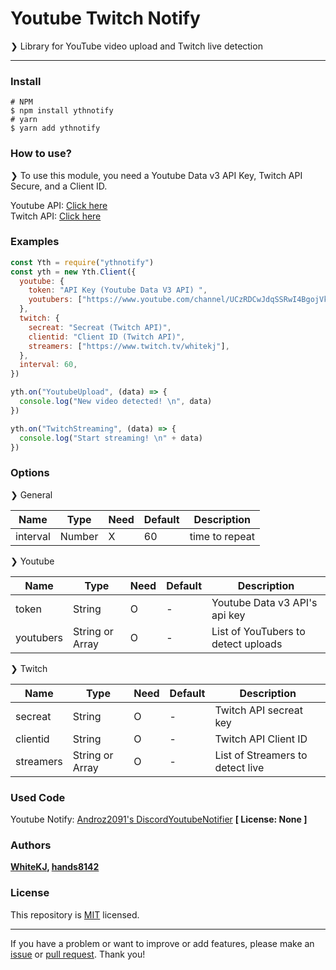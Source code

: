 # Youtube Twitch Notify

❯ Library for YouTube video upload and Twitch live detection

---

### Install

```
# NPM
$ npm install ythnotify
# yarn
$ yarn add ythnotify
```

### How to use?

❯ To use this module, you need a Youtube Data v3 API Key, Twitch API Secure, and a Client ID.

Youtube API: [Click here](https://console.cloud.google.com/apis/library/youtube.googleapis.com?q=Youtube&id=125bab65-cfb6-4f25-9826-4dcc309bc508&project=brilliant-rhino-281406)  
Twitch API: [Click here](https://dev.twitch.tv/console/apps)

### Examples

```js
const Yth = require("ythnotify")
const yth = new Yth.Client({
  youtube: {
    token: "API Key (Youtube Data V3 API) ",
    youtubers: ["https://www.youtube.com/channel/UCzRDCwJdqSSRwI4BgojVkIw"],
  },
  twitch: {
    secreat: "Secreat (Twitch API)",
    clientid: "Client ID (Twitch API)",
    streamers: ["https://www.twitch.tv/whitekj"],
  },
  interval: 60,
})

yth.on("YoutubeUpload", (data) => {
  console.log("New video detected! \n", data)
})

yth.on("TwitchStreaming", (data) => {
  console.log("Start streaming! \n" + data)
})
```

### Options

❯ General

| Name     | Type   | Need | Default | Description    |
| -------- | ------ | ---- | ------- | -------------- |
| interval | Number | X    | 60      | time to repeat |

❯ Youtube

| Name      | Type            | Need | Default | Description                         |
| --------- | --------------- | ---- | ------- | ----------------------------------- |
| token     | String          | O    | -       | Youtube Data v3 API's api key       |
| youtubers | String or Array | O    | -       | List of YouTubers to detect uploads |

❯ Twitch

| Name      | Type            | Need | Default | Description                      |
| --------- | --------------- | ---- | ------- | -------------------------------- |
| secreat   | String          | O    | -       | Twitch API secreat key           |
| clientid  | String          | O    | -       | Twitch API Client ID             |
| streamers | String or Array | O    | -       | List of Streamers to detect live |

### Used Code

Youtube Notify: [Androz2091's DiscordYoutubeNotifier](https://github.com/Androz2091/DiscordYoutubeNotifier/blob/master/index.js) **[ License: None ]**

### Authors

**[WhiteKJ](https://github.com/CwhiteKJ), [hands8142](https://github.com/hands8142)**

### License

This repository is [MIT](https://github.com/CwhiteKJ/ythNotify/blob/main/LICENSE) licensed.

---

If you have a problem or want to improve or add features, please make an [issue](https://github.com/CwhiteKJ/ythNotify/issues) or [pull request](https://github.com/CwhiteKJ/ythNotify/pulls). Thank you!

